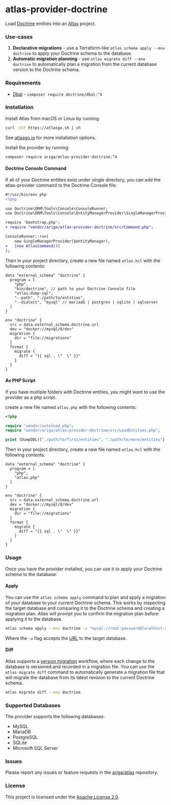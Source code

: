 # atlas-provider-doctrine

Load [Doctrine](https://www.doctrine-project.org/) entities into an [Atlas](https://atlasgo.io) project.

### Use-cases
1. **Declarative migrations** - use a Terraform-like `atlas schema apply --env doctrine` to apply your Doctrine schema to the database.
2. **Automatic migration planning** - use `atlas migrate diff --env doctrine` to automatically plan a migration from the current database version to the Doctrine schema.

### Requirements
* [Dbal](https://www.doctrine-project.org/projects/doctrine-dbal/en/4.0/index.html) - `composer require doctrine/dbal:^4`

### Installation

Install Atlas from macOS or Linux by running:
```bash
curl -sSf https://atlasgo.sh | sh
```

See [atlasgo.io](https://atlasgo.io/getting-started#installation) for more installation options.

Install the provider by running:
```bash
composer require ariga/atlas-provider-doctrine:^4
```

#### Doctrine Console Command

If all of your Doctrine entities exist under single directory,
you can add the atlas-provider command to the Doctrine Console file:

```diff
#!/usr/bin/env php
<?php

use Doctrine\ORM\Tools\Console\ConsoleRunner;
use Doctrine\ORM\Tools\Console\EntityManagerProvider\SingleManagerProvider;

require 'bootstrap.php';
+ require "vendor/ariga/atlas-provider-doctrine/src/Command.php";

ConsoleRunner::run(
    new SingleManagerProvider($entityManager),
+   [new AtlasCommand()]
);
```

Then in your project directory, create a new file named `atlas.hcl` with the following contents:

```hcl
data "external_schema" "doctrine" {
  program = [
    "php",
    "bin/doctrine", // path to your Doctrine Console file
    "atlas:dump-sql",
    "--path", "./path/to/entities",
    "--dialect", "mysql" // mariadb | postgres | sqlite | sqlserver
  ]
}

env "doctrine" {
  src = data.external_schema.doctrine.url
  dev = "docker://mysql/8/dev"
  migration {
    dir = "file://migrations"
  }
  format {
    migrate {
      diff = "{{ sql . \"  \" }}"
    }
  }
}
```

#### As PHP Script

If you have multiple folders with Doctrine entities, you might want to use the provider as a php script.

create a new file named `atlas.php` with the following contents:

```php
<?php

require "vendor/autoload.php";
require "vendor/ariga/atlas-provider-doctrine/src/LoadEntities.php";

print (DumpDDL(["./path/to/first/entities", "./path/to/more/entities"], "mysql"));
```

Then in your project directory, create a new file named `atlas.hcl` with the following contents:

```hcl
data "external_schema" "doctrine" {
  program = [
    "php",
    "atlas.php"
  ]
}

env "doctrine" {
  src = data.external_schema.doctrine.url
  dev = "docker://mysql/8/dev"
  migration {
    dir = "file://migrations"
  }
  format {
    migrate {
      diff = "{{ sql . \"  \" }}"
    }
  }
}
```

### Usage

Once you have the provider installed, you can use it to apply your Doctrine schema to the database:

#### Apply

You can use the `atlas schema apply` command to plan and apply a migration of your database to your current Doctrine schema.
This works by inspecting the target database and comparing it to the Doctrine schema and creating a migration plan.
Atlas will prompt you to confirm the migration plan before applying it to the database.

```bash
atlas schema apply --env doctrine -u "mysql://root:password@localhost:3306/mydb"
```
Where the `-u` flag accepts the [URL](https://atlasgo.io/concepts/url) to the
target database.

#### Diff

Atlas supports a [version migration](https://atlasgo.io/concepts/declarative-vs-versioned#versioned-migrations)
workflow, where each change to the database is versioned and recorded in a migration file. You can use the
`atlas migrate diff` command to automatically generate a migration file that will migrate the database
from its latest revision to the current Doctrine schema.

```bash
atlas migrate diff --env doctrine 
````

### Supported Databases

The provider supports the following databases:
* MySQL
* MariaDB
* PostgreSQL
* SQLite
* Microsoft SQL Server

### Issues

Please report any issues or feature requests in the [ariga/atlas](https://github.com/ariga/atlas/issues) repository.

### License

This project is licensed under the [Apache License 2.0](LICENSE).